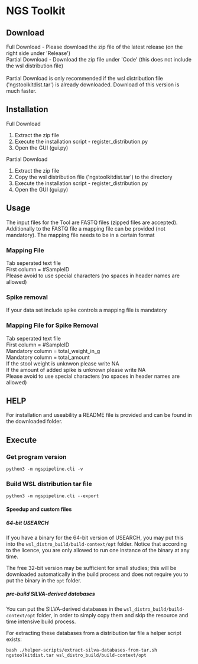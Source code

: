 # NGS Toolkit

## Download 
Full Download - Please download the zip file of the latest release (on the right side under 'Release')  <br>
Partial Download - Download the zip file under 'Code' (this does not include the wsl distribution file)  <br> <br>
Partial Download is only recommended if the wsl distribution file ('ngstoolkitdist.tar') is already downloaded. Download of this version is much faster. 

## Installation
Full Download
1. Extract the zip file
2. Execute the installation script - register_distribution.py
3. Open the GUI (gui.py)

Partial Download
1. Extract the zip file
2. Copy the wsl distribution file  ('ngstoolkitdist.tar') to the directory 
3. Execute the installation script - register_distribution.py
4. Open the GUI (gui.py)

## Usage 
The input files for the Tool are FASTQ files (zipped files are accepted). Additionally to the FASTQ file a mapping file can be provided (not mandatory).
The mapping file needs to be in a certain format

### Mapping File
Tab seperated text file  <br>
First column = #SampleID <br>
Please avoid to use special characters (no spaces in header names are allowed)

### Spike removal
If your data set include spike controls a mapping file is mandatory 

### Mapping File for Spike Removal
Tab seperated text file  <br>
First column = #SampleID <br>
Mandatory column = total_weight_in_g <br>
Mandatory column = total_amount <br>
If the stool weight is unknwon please write NA <br>
If the amount of added spike is unknown please write NA <br>
Please avoid to use special characters (no spaces in header names are allowed)

## HELP
For installation and useability a README file is provided and can be found in the downloaded folder. 

## Execute
### Get program version
`python3 -m ngspipeline.cli -v`

### Build WSL distribution tar file
`python3 -m ngspipeline.cli --export`

#### Speedup and custom files
##### 64-bit USEARCH
If you have a binary for the 64-bit version of USEARCH, you may put this into the `wsl_distro_build/build-context/opt` 
folder.
Notice that according to the licence, you are only allowed to run one instance of the binary at any time.

The free 32-bit version may be sufficient for small studies; this will be downloaded automatically in the build process 
and does not require you to put the binary in the `opt` folder.

##### pre-build SILVA-derived databases
You can put the SILVA-derived databases in the `wsl_distro_build/build-context/opt` folder, in order to simply copy them 
and skip the resource and time intensive build process.

For extracting these databases from a distribution tar file a helper script exists:

`bash ./helper-scripts/extract-silva-databases-from-tar.sh ngstoolkitdist.tar wsl_distro_build/build-context/opt`
